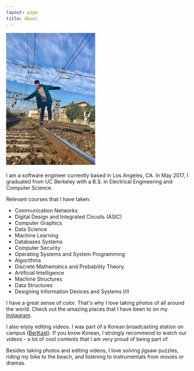 ```yaml
---
layout: page
title: About
---
```

<div class = "container">
<img src="/assets/profile.jpg" height="360" class = "center-block">
</div>
<br>
I am a software engineer currently based in Los Angeles, CA.
In May 2017, I graduated from UC Berkeley with a B.S. in Electrical Engineering and Computer Science. 

Relevant courses that I have taken:
*   Communication Networks
*   Digital Design and Integrated Circuits (ASIC)
*   Computer Graphics
*   Data Science
*   Machine Learning
*   Databases Systems
*   Computer Security
*   Operating Systems and System Programming
*   Algorithms
*   Discrete Mathematics and Probability Theory
*   Artificial Intelligence
*   Machine Structures
*   Data Structures
*   Designing Information Devices and Systems I/II
 
I have a great sense of color. That's why I love taking photos of all around the world. Check out the amazing places that I have been to on my [Instagram](https://www.instagram.com/__j_kim_). 

I also enjoy editing videos. I was part of a Korean broadcasting station on campus ([BerKast](https://www.facebook.com/UCB.BerKast/)). If you know Korean, I strongly recommend to watch our videos - a lot of cool contents that I am very proud of being part of.

Besides taking photos and editing videos, I love solving jigsaw puzzles, riding my bike to the beach, and listening to instrumentals from movies or dramas. 

